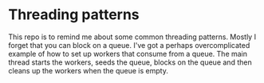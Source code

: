 
# Threading patterns

This repo is to remind me about some common threading patterns.
Mostly I forget that you can block on a queue.
I've got a perhaps overcomplicated example of how to set up workers
that consume from a queue.
The main thread starts the workers, seeds the queue, blocks on the queue
and then cleans up the workers when the queue is empty.
